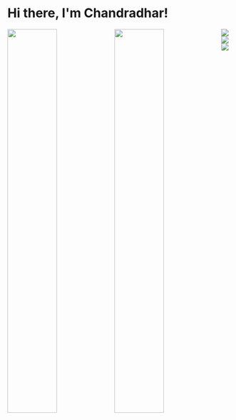 # Hi there, I'm Chandradhar!

<img align="left" width="47%" src="https://github-readme-stats.vercel.app/api?username=chandradharrao&show_icons=true&theme=radical" />

<img align="left" width="47%" src="https://github-readme-stats.vercel.app/api/top-langs/?username=chandradharrao&layout=compact)](https://github.com/anuraghazra/github-readme-stats" />

<img src="https://img.shields.io/badge/node.js-6DA55F?style=for-the-badge&logo=node.js&logoColor=white" />

<img src="https://img.shields.io/badge/python-3670A0?style=for-the-badge&logo=python&logoColor=ffdd54" />

<img src="https://img.shields.io/badge/postgres-%23316192.svg?style=for-the-badge&logo=postgresql&logoColor=white" />
